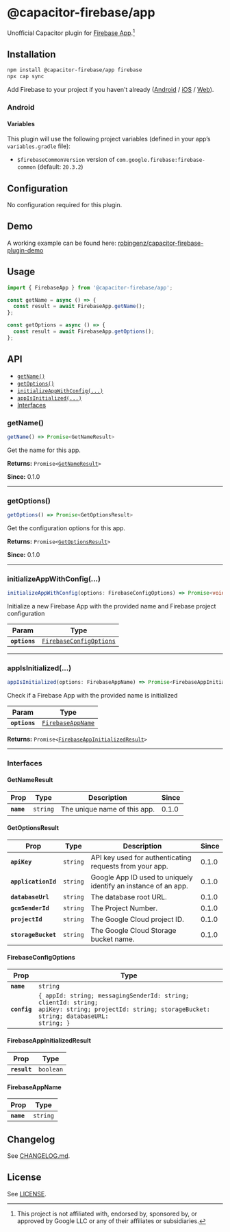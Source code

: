 # @capacitor-firebase/app

Unofficial Capacitor plugin for [Firebase App](https://firebase.google.com/docs).[^1]

## Installation

```bash
npm install @capacitor-firebase/app firebase
npx cap sync
```

Add Firebase to your project if you haven't already ([Android](https://github.com/capawesome-team/capacitor-firebase/blob/main/docs/firebase-setup.md#android) / [iOS](https://github.com/capawesome-team/capacitor-firebase/blob/main/docs/firebase-setup.md#ios) / [Web](https://github.com/capawesome-team/capacitor-firebase/blob/main/docs/firebase-setup.md#web)).

### Android

#### Variables

This plugin will use the following project variables (defined in your app’s `variables.gradle` file):

- `$firebaseCommonVersion` version of `com.google.firebase:firebase-common` (default: `20.3.2`)

## Configuration

No configuration required for this plugin.

## Demo

A working example can be found here: [robingenz/capacitor-firebase-plugin-demo](https://github.com/robingenz/capacitor-firebase-plugin-demo)

## Usage

```typescript
import { FirebaseApp } from '@capacitor-firebase/app';

const getName = async () => {
  const result = await FirebaseApp.getName();
};

const getOptions = async () => {
  const result = await FirebaseApp.getOptions();
};
```

## API

<docgen-index>

* [`getName()`](#getname)
* [`getOptions()`](#getoptions)
* [`initializeAppWithConfig(...)`](#initializeappwithconfig)
* [`appIsInitialized(...)`](#appisinitialized)
* [Interfaces](#interfaces)

</docgen-index>

<docgen-api>
<!--Update the source file JSDoc comments and rerun docgen to update the docs below-->

### getName()

```typescript
getName() => Promise<GetNameResult>
```

Get the name for this app.

**Returns:** <code>Promise&lt;<a href="#getnameresult">GetNameResult</a>&gt;</code>

**Since:** 0.1.0

--------------------


### getOptions()

```typescript
getOptions() => Promise<GetOptionsResult>
```

Get the configuration options for this app.

**Returns:** <code>Promise&lt;<a href="#getoptionsresult">GetOptionsResult</a>&gt;</code>

**Since:** 0.1.0

--------------------


### initializeAppWithConfig(...)

```typescript
initializeAppWithConfig(options: FirebaseConfigOptions) => Promise<void>
```

Initialize a new Firebase App with the provided name and Firebase project configuration

| Param         | Type                                                                    |
| ------------- | ----------------------------------------------------------------------- |
| **`options`** | <code><a href="#firebaseconfigoptions">FirebaseConfigOptions</a></code> |

--------------------


### appIsInitialized(...)

```typescript
appIsInitialized(options: FirebaseAppName) => Promise<FirebaseAppInitializedResult>
```

Check if a Firebase App with the provided name is initialized

| Param         | Type                                                        |
| ------------- | ----------------------------------------------------------- |
| **`options`** | <code><a href="#firebaseappname">FirebaseAppName</a></code> |

**Returns:** <code>Promise&lt;<a href="#firebaseappinitializedresult">FirebaseAppInitializedResult</a>&gt;</code>

--------------------


### Interfaces


#### GetNameResult

| Prop       | Type                | Description                  | Since |
| ---------- | ------------------- | ---------------------------- | ----- |
| **`name`** | <code>string</code> | The unique name of this app. | 0.1.0 |


#### GetOptionsResult

| Prop                | Type                | Description                                                    | Since |
| ------------------- | ------------------- | -------------------------------------------------------------- | ----- |
| **`apiKey`**        | <code>string</code> | API key used for authenticating requests from your app.        | 0.1.0 |
| **`applicationId`** | <code>string</code> | Google App ID used to uniquely identify an instance of an app. | 0.1.0 |
| **`databaseUrl`**   | <code>string</code> | The database root URL.                                         | 0.1.0 |
| **`gcmSenderId`**   | <code>string</code> | The Project Number.                                            | 0.1.0 |
| **`projectId`**     | <code>string</code> | The Google Cloud project ID.                                   | 0.1.0 |
| **`storageBucket`** | <code>string</code> | The Google Cloud Storage bucket name.                          | 0.1.0 |


#### FirebaseConfigOptions

| Prop         | Type                                                                                                                                                        |
| ------------ | ----------------------------------------------------------------------------------------------------------------------------------------------------------- |
| **`name`**   | <code>string</code>                                                                                                                                         |
| **`config`** | <code>{ appId: string; messagingSenderId: string; clientId: string; apiKey: string; projectId: string; storageBucket: string; databaseURL: string; }</code> |


#### FirebaseAppInitializedResult

| Prop         | Type                 |
| ------------ | -------------------- |
| **`result`** | <code>boolean</code> |


#### FirebaseAppName

| Prop       | Type                |
| ---------- | ------------------- |
| **`name`** | <code>string</code> |

</docgen-api>

## Changelog

See [CHANGELOG.md](https://github.com/capawesome-team/capacitor-firebase/blob/main/packages/app/CHANGELOG.md).

## License

See [LICENSE](https://github.com/capawesome-team/capacitor-firebase/blob/main/packages/app/LICENSE).

[^1]: This project is not affiliated with, endorsed by, sponsored by, or approved by Google LLC or any of their affiliates or subsidiaries.
